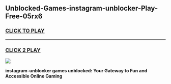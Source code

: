 
## Unblocked-Games-instagram-unblocker-Play-Free-05rx6
<h3>
<a href="https://premium76.site?title=instagram-unblocker&ref=20M">CLICK TO PLAY</a></h3>
<hr>

<h3>
<a href="https://premium76.site?title=instagram-unblocker&ref=20M">CLICK 2 PLAY</a>
  
</h3>

<a href="https://premium76.site?title=instagram-unblocker&ref=19M"><img src="https://clearcache.store/games.png"></a>


**instagram-unblocker games unblocked: Your Gateway to Fun and Accessible Online Gaming**
